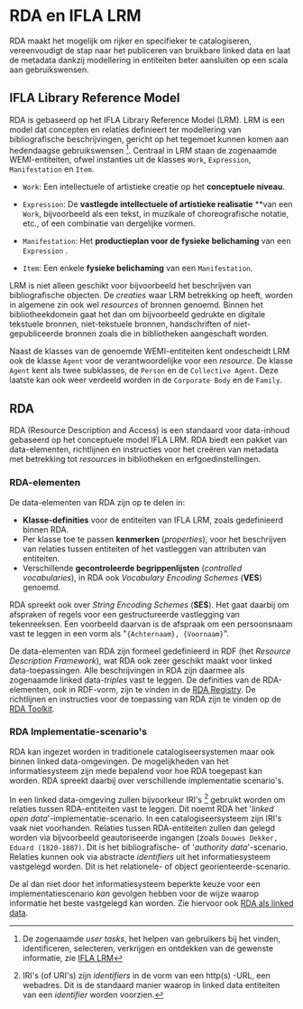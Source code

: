 # RDA en IFLA LRM

RDA maakt het mogelijk om rijker en specifieker te catalogiseren, vereenvoudigt de stap naar het publiceren van bruikbare linked data en laat de metadata dankzij modellering in entiteiten beter aansluiten op een scala aan gebruikswensen.

## IFLA Library Reference Model

RDA is gebaseerd op het IFLA Library Reference Model (LRM). LRM is een model dat concepten en relaties definieert ter modellering van bibliografische beschrijvingen, gericht op het tegemoet kunnen komen aan hedendaagse gebruikswensen [^1]. Centraal in LRM staan de zogenaamde WEMI-entiteiten, ofwel instanties uit de klasses `Work`, `Expression`, `Manifestation` en `Item`.

* `Work`: Een intellectuele of artistieke creatie op het **conceptuele niveau**. 

* `Expression`: De **vastlegde intellectuele of artistieke realisatie** **van een `Work`, bijvoorbeeld als een tekst, in muzikale of choreografische notatie, etc., of een combinatie van dergelijke vormen. 

* `Manifestation`: Het **productieplan voor de fysieke belichaming** van een `Expression` . 

* `Item`: Een enkele **fysieke belichaming** van een `Manifestation`. 

LRM is niet alleen geschikt voor bijvoorbeeld het beschrijven van bibliografische objecten. De *creaties* waar LRM betrekking op heeft, worden in algemene zin ook wel *resources* of bronnen genoemd. Binnen het bibliotheekdomein gaat het dan om bijvoorbeeld gedrukte en digitale tekstuele bronnen, niet-tekstuele bronnen, handschriften of niet-gepubliceerde bronnen zoals die in bibliotheken aangeschaft worden.


Naast de klasses van de genoemde WEMI-entiteiten kent ondescheidt LRM ook de klasse `Agent` voor de verantwoordelijke voor een *resource*. De klasse `Agent` kent als twee subklasses, de `Person` en de `Collective Agent`. Deze laatste kan ook weer verdeeld worden in de `Corporate Body` en de `Family`.

## RDA

RDA (Resource Description and Access) is een standaard voor data-inhoud gebaseerd op het conceptuele model IFLA LRM. RDA biedt een pakket van data-elementen, richtlijnen en instructies voor het creëren van metadata met betrekking tot *resources* in bibliotheken en erfgoedinstellingen. 

### RDA-elementen
De data-elementen van RDA zijn op te delen in:

* **Klasse-definities** voor de entiteiten van IFLA LRM, zoals gedefinieerd binnen RDA.
* Per klasse toe te passen **kenmerken** (*properties*), voor het beschrijven van relaties tussen entiteiten of het vastleggen van attributen van entiteiten. 
* Verschillende **gecontroleerde begrippenlijsten** (*controlled vocabularies*), in RDA ook *Vocabulary Encoding Schemes* (**VES**) genoemd.

RDA spreekt ook over *String Encoding Schemes* (**SES**). Het gaat daarbij om afspraken of regels voor een gestructureerde vastlegging van tekenreeksen. Een voorbeeld daarvan is de afspraak om een persoonsnaam vast te leggen in een vorm als  "`{Achternaam}, {Voornaam}`".

De data-elementen van RDA zijn formeel gedefinieerd in RDF (het *Resource Description Framework*), wat RDA ook zeer geschikt maakt voor linked data-toepassingen. Alle beschrijvingen in RDA zijn daarmee als zogenaamde linked data-*triples* vast te leggen. De definities van de RDA-elementen, ook in RDF-vorm, zijn te vinden in de [RDA Registry](https://www.rdaregistry.info). De richtlijnen en instructies voor de toepassing van RDA zijn te vinden op de [RDA Toolkit](https://rdatoolkit.org/).

### RDA Implementatie-scenario's

RDA kan ingezet worden in traditionele catalogiseersystemen maar ook binnen linked data-omgevingen. De mogelijkheden van het informatiesysteem zijn mede bepalend voor hoe RDA toegepast kan worden. RDA spreekt daarbij over verschillende implementatie scenario's. 

In een linked data-omgeving zullen bijvoorkeur IRI's [^2] gebruikt worden om relaties tussen RDA-entiteiten vast te leggen. Dit noemt RDA het '*linked open data*'-implementatie-scenario. In een catalogiseersysteem zijn IRI's vaak niet voorhanden. Relaties tussen RDA-entiteiten zullen dan gelegd worden via bijvoorbeeld geautoriseerde ingangen (zoals `Douwes Dekker, Eduard (1820-1887)`. Dit is het bibliografische- of '*authority data*'-scenario. Relaties kunnen ook via abstracte *identifiers* uit het informatiesysteem vastgelegd worden. Dit is het relationele- of object georienteerde-scenario.

De al dan niet door het informatiesysteem beperkte keuze voor een implementatiescenario *kan* gevolgen hebben voor de wijze waarop informatie het beste vastgelegd kan worden. Zie hiervoor ook [RDA als linked data](rdf/RDA_als_linkeddata.md).

 
[^1]: De zogenaamde *user tasks*, het helpen van gebruikers bij het vinden, identificeren, selecteren, verkrijgen en ontdekken van de gewenste informatie, zie [IFLA LRM](https://www.ifla.org/wp-content/uploads/2019/05/assets/cataloguing/frbr-lrm/ifla-lrm-august-2017_rev201712.pdf) 
[^2]: IRI's (of URI's) zijn *identifiers* in de vorm van een http(s) -URL, een webadres. Dit is de standaard manier waarop in linked data entiteiten van een *identifier* worden voorzien.
